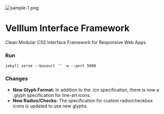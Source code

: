 ![sample-1.png]({{site.baseurl}}/ui/test/sample-1.png)

# Velllum Interface Framework

Clean Modular CSS Interface Framework for Responsive Web Apps

### Run

`jekyll serve --baseurl '' -w --port 5000`


### Changes

* __New Glyph Format:__ In addition to the .icn specification, there is now a .glyph specification for line-art icons.
* __New Radios/Checks:__ The specification for custom radio/checkbox icons is updated to use new glyphs.
